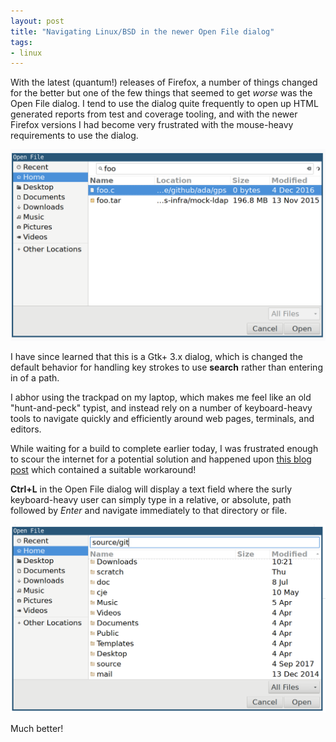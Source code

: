 ```yaml
---
layout: post
title: "Navigating Linux/BSD in the newer Open File dialog"
tags:
- linux
---
```


With the latest (quantum!) releases of Firefox, a number of things changed for
the better but one of the few things that seemed to get _worse_ was the Open
File dialog. I tend to use the dialog quite frequently to open up HTML generated reports from test and coverage tooling, and with the newer Firefox versions I had become very frustrated with the mouse-heavy requirements to use the dialog.

![Open File Dialog Search](/images/post-images/open-file-dialog/open-file-search.png)

I have since learned that this is a Gtk+ 3.x dialog, which is changed the
default behavior for handling key strokes to use **search** rather than
entering in of a path. 

I abhor using the trackpad on my laptop, which makes me feel like an old
"hunt-and-peck" typist, and instead rely on a number of keyboard-heavy tools to
navigate quickly and efficiently around web pages, terminals, and editors.

While waiting for a build to complete earlier today, I was frustrated enough to scour the internet for a potential solution and happened upon [this blog post](https://winaero.com/blog/how-to-enter-file-location-manually-in-gtk-3-opensave-dialog) which contained a suitable workaround!

**Ctrl+L** in the Open File dialog will display a text field where the surly
keyboard-heavy user can simply type in a relative, or absolute, path followed
by _Enter_ and navigate immediately to that directory or file.

![Open File Dialog Search](/images/post-images/open-file-dialog/open-file-direct-navigate.png)


Much better!
